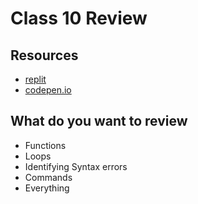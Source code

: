# Class 10 Review

## Resources

- [replit](https://replit.com/)
- [codepen.io](https://codepen.io/)

## What do you want to review

- Functions
- Loops
- Identifying Syntax errors
- Commands
- Everything
